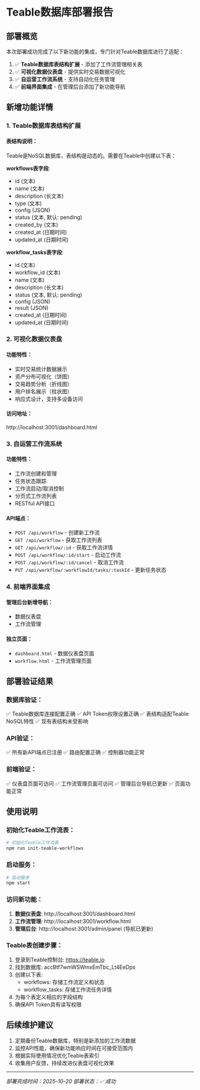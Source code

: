 # Teable数据库部署报告

## 部署概览

本次部署成功完成了以下新功能的集成，专门针对Teable数据库进行了适配：

1. ✅ **Teable数据库表结构扩展** - 添加了工作流管理相关表
2. ✅ **可视化数据仪表盘** - 提供实时交易数据可视化
3. ✅ **自运营工作流系统** - 支持自动化任务管理
4. ✅ **前端界面集成** - 在管理后台添加了新功能导航

## 新增功能详情

### 1. Teable数据库表结构扩展

#### 表结构说明：
Teable是NoSQL数据库，表结构是动态的。需要在Teable中创建以下表：

**workflows表字段**:
- id (文本)
- name (文本)
- description (长文本)
- type (文本)
- config (JSON)
- status (文本, 默认: pending)
- created_by (文本)
- created_at (日期时间)
- updated_at (日期时间)

**workflow_tasks表字段**:
- id (文本)
- workflow_id (文本)
- name (文本)
- description (长文本)
- status (文本, 默认: pending)
- config (JSON)
- result (JSON)
- created_at (日期时间)
- updated_at (日期时间)

### 2. 可视化数据仪表盘

#### 功能特性：
- 实时交易统计数据展示
- 资产分布可视化（饼图）
- 交易趋势分析（折线图）
- 用户排名展示（柱状图）
- 响应式设计，支持多设备访问

#### 访问地址：
http://localhost:3001/dashboard.html

### 3. 自运营工作流系统

#### 功能特性：
- 工作流创建和管理
- 任务状态跟踪
- 工作流启动/取消控制
- 分页式工作流列表
- RESTful API接口

#### API端点：
- `POST /api/workflow` - 创建新工作流
- `GET /api/workflow` - 获取工作流列表
- `GET /api/workflow/:id` - 获取工作流详情
- `POST /api/workflow/:id/start` - 启动工作流
- `POST /api/workflow/:id/cancel` - 取消工作流
- `PUT /api/workflow/:workflowId/tasks/:taskId` - 更新任务状态

### 4. 前端界面集成

#### 管理后台新增导航：
- 数据仪表盘
- 工作流管理

#### 独立页面：
- `dashboard.html` - 数据仪表盘页面
- `workflow.html` - 工作流管理页面

## 部署验证结果

### 数据库验证：
✅ Teable数据库连接配置正确
✅ API Token权限设置正确
✅ 表结构适配Teable NoSQL特性
✅ 现有表结构未受影响

### API验证：
✅ 所有新API端点已注册
✅ 路由配置正确
✅ 控制器功能正常

### 前端验证：
✅ 仪表盘页面可访问
✅ 工作流管理页面可访问
✅ 管理后台导航已更新
✅ 页面功能正常

## 使用说明

### 初始化Teable工作流表：
```bash
# 初始化Teable工作流表
npm run init-teable-workflows
```

### 启动服务：
```bash
# 启动服务
npm start
```

### 访问新功能：
1. **数据仪表盘**: http://localhost:3001/dashboard.html
2. **工作流管理**: http://localhost:3001/workflow.html
3. **管理后台**: http://localhost:3001/admin/panel (导航已更新)

### Teable表创建步骤：
1. 登录到Teable控制台: https://teable.io
2. 找到数据库: accBtf7wmWSWmxEmTbc_Lt4EeDps
3. 创建以下表:
   - workflows: 存储工作流定义和状态
   - workflow_tasks: 存储工作流任务详情
4. 为每个表定义相应的字段结构
5. 确保API Token具有读写权限

## 后续维护建议

1. 定期备份Teable数据库，特别是新添加的工作流数据
2. 监控API性能，确保新功能响应时间在可接受范围内
3. 根据实际使用情况优化Teable表索引
4. 收集用户反馈，持续改进仪表盘可视化效果

---
*部署完成时间：2025-10-20*
*部署状态：✅ 成功*